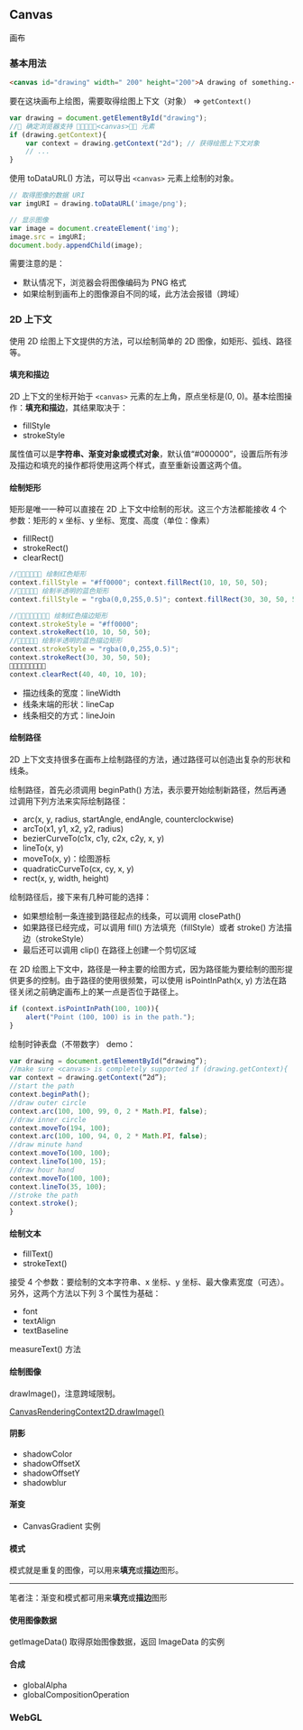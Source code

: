 ## Canvas
画布

### 基本用法
```html
<canvas id="drawing" width=" 200" height="200">A drawing of something.</canvas>
```

要在这块画布上绘图，需要取得绘图上下文（对象） => `getContext()`

```javascript
var drawing = document.getElementById("drawing");
//􏵆 确定浏览器支持 􏶚􏶛􏱭􏶞􏶟<canvas>􏶆􏶇 元素
if (drawing.getContext){
    var context = drawing.getContext("2d"); // 获得绘图上下文对象
    // ...
}
```

使用 toDataURL() 方法，可以导出 `<canvas>` 元素上绘制的对象。

```javascript
// 取得图像的数据 URI
var imgURI = drawing.toDataURL('image/png');

// 显示图像
var image = document.createElement('img');
image.src = imgURI;
document.body.appendChild(image);
```

需要注意的是：
- 默认情况下，浏览器会将图像编码为 PNG 格式
- 如果绘制到画布上的图像源自不同的域，此方法会报错（跨域）

### 2D 上下文
使用 2D 绘图上下文提供的方法，可以绘制简单的 2D 图像，如矩形、弧线、路径等。

#### 填充和描边
2D 上下文的坐标开始于 `<canvas>` 元素的左上角，原点坐标是(0, 0)。基本绘图操作：**填充和描边**，其结果取决于：
- fillStyle
- strokeStyle

属性值可以是**字符串、渐变对象或模式对象**，默认值“#000000”，设置后所有涉及描边和填充的操作都将使用这两个样式，直至重新设置这两个值。

#### 绘制矩形
矩形是唯一一种可以直接在 2D 上下文中绘制的形状。这三个方法都能接收 4 个参数：矩形的 x 坐标、y 坐标、宽度、高度（单位：像素）
- fillRect()
- strokeRect()
- clearRect()

```javascript
//􏵿􏵣􏸪􏴀􏷴􏶉 绘制红色矩形
context.fillStyle = "#ff0000"; context.fillRect(10, 10, 50, 50);
//􏵿􏵣􏸫􏸬􏴾 绘制半透明的蓝色矩形
context.fillStyle = "rgba(0,0,255,0.5)"; context.fillRect(30, 30, 50, 50);

//􏵿􏵣􏸪􏴀􏸆􏸇􏷴􏶉 绘制红色描边矩形
context.strokeStyle = "#ff0000";
context.strokeRect(10, 10, 50, 50);
//􏵿􏵣􏸫􏸬􏴾 绘制半透明的蓝色描边矩形
context.strokeStyle = "rgba(0,0,255,0.5)";
context.strokeRect(30, 30, 50, 50);
􏲳􏵉􏸻􏶩􏰲􏳾􏷇􏷴􏶉
context.clearRect(40, 40, 10, 10);
```

- 描边线条的宽度：lineWidth
- 线条末端的形状：lineCap
- 线条相交的方式：lineJoin

#### 绘制路径
2D 上下文支持很多在画布上绘制路径的方法，通过路径可以创造出复杂的形状和线条。

绘制路径，首先必须调用 beginPath() 方法，表示要开始绘制新路径，然后再通过调用下列方法来实际绘制路径：
- arc(x, y, radius, startAngle, endAngle, counterclockwise)
- arcTo(x1, y1, x2, y2, radius)
- bezierCurveTo(c1x, c1y, c2x, c2y, x, y)
- lineTo(x, y)
- moveTo(x, y)：绘图游标
- quadraticCurveTo(cx, cy, x, y)
- rect(x, y, width, height)

绘制路径后，接下来有几种可能的选择：
- 如果想绘制一条连接到路径起点的线条，可以调用 closePath()
- 如果路径已经完成，可以调用 fill() 方法填充（fillStyle）或者 stroke() 方法描边（strokeStyle）
- 最后还可以调用 clip() 在路径上创建一个剪切区域

在 2D 绘图上下文中，路径是一种主要的绘图方式，因为路径能为要绘制的图形提供更多的控制。由于路径的使用很频繁，可以使用 isPointInPath(x, y) 方法在路径关闭之前确定画布上的某一点是否位于路径上。

```javascript
if (context.isPointInPath(100, 100)){
    alert("Point (100, 100) is in the path.");
}
```

绘制时钟表盘（不带数字） demo：
```javascript
var drawing = document.getElementById(“drawing”);
//make sure <canvas> is completely supported if (drawing.getContext){
var context = drawing.getContext(“2d”);
//start the path
context.beginPath();
//draw outer circle
context.arc(100, 100, 99, 0, 2 * Math.PI, false);
//draw inner circle
context.moveTo(194, 100);
context.arc(100, 100, 94, 0, 2 * Math.PI, false);
//draw minute hand
context.moveTo(100, 100);
context.lineTo(100, 15);
//draw hour hand
context.moveTo(100, 100);
context.lineTo(35, 100);
//stroke the path
context.stroke();
}
```

#### 绘制文本
- fillText()
- strokeText()

接受 4 个参数：要绘制的文本字符串、x 坐标、y 坐标、最大像素宽度（可选）。另外，这两个方法以下列 3 个属性为基础：
- font
- textAlign
- textBaseline

measureText() 方法

#### 绘制图像
drawImage()，注意跨域限制。

[CanvasRenderingContext2D.drawImage()](https://developer.mozilla.org/zh-CN/docs/Web/API/CanvasRenderingContext2D/drawImage)

#### 阴影
- shadowColor
- shadowOffsetX
- shadowOffsetY
- shadowblur

#### 渐变
- CanvasGradient 实例

#### 模式
模式就是重复的图像，可以用来**填充**或**描边**图形。

---
笔者注：渐变和模式都可用来**填充**或**描边**图形

#### 使用图像数据
getImageData() 取得原始图像数据，返回 ImageData 的实例

#### 合成
- globalAlpha
- globalCompositionOperation

### WebGL